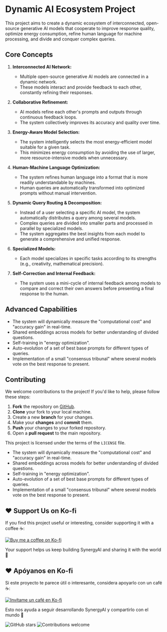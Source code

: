 # Dynamic AI Ecosystem Project

This project aims to create a dynamic ecosystem of interconnected, open-source generative AI models that cooperate to improve response quality, optimize energy consumption, refine human language for machine processing, and divide and conquer complex queries.

## Core Concepts

1.  **Interconnected AI Network:**
    *   Multiple open-source generative AI models are connected in a dynamic network.
    *   These models interact and provide feedback to each other, constantly refining their responses.

2.  **Collaborative Refinement:**
    *   AI models refine each other's prompts and outputs through continuous feedback loops.
    *   The system collectively improves its accuracy and quality over time.

3.  **Energy-Aware Model Selection:**
    *   The system intelligently selects the most energy-efficient model suitable for a given task.
    *   This minimizes energy consumption by avoiding the use of larger, more resource-intensive models when unnecessary.

4.  **Human-Machine Language Optimization:**
    *   The system refines human language into a format that is more readily understandable by machines.
    *   Human queries are automatically transformed into optimized prompts without manual intervention.

5.  **Dynamic Query Routing & Decomposition:**
    *   Instead of a user selecting a specific AI model, the system automatically distributes a query among several models.
    *   Complex queries are divided into smaller parts and processed in parallel by specialized models.
    *   The system aggregates the best insights from each model to generate a comprehensive and unified response.

6. **Specialized Models:**
    * Each model specializes in specific tasks according to its strengths (e.g., creativity, mathematical precision).

7. **Self-Correction and Internal Feedback:**
    *   The system uses a mini-cycle of internal feedback among models to compare and correct their own answers before presenting a final response to the human.

## Advanced Capabilities

*   The system will dynamically measure the "computational cost" and "accuracy gain" in real-time.
*   Shared embeddings across models for better understanding of divided questions.
*   Self-training in "energy optimization".
*   Auto-evolution of a set of best base prompts for different types of queries.
*   Implementation of a small "consensus tribunal" where several models vote on the best response to present.

## Contributing

We welcome contributions to the project! If you'd like to help, please follow these steps:

1.  **Fork** the repository on [GitHub](https://github.com/your-username/your-repository).
2.  **Clone** your fork to your local machine.
3.  Create a new **branch** for your changes.
4.  Make your **changes** and **commit** them.
5.  **Push** your changes to your forked repository.
6.  Open a **pull request** to the main repository.

This project is licensed under the terms of the `LICENSE` file.

* The system will dynamically measure the "computational cost" and "accuracy gain" in real-time.
* Shared embeddings across models for better understanding of divided questions.
* Self-training in "energy optimization".
* Auto-evolution of a set of best base prompts for different types of queries.
* Implementation of a small "consensus tribunal" where several models vote on the best response to present.

## ❤️ Support Us on Ko-fi

If you find this project useful or interesting, consider supporting it with a coffee ☕:

[![Buy me a coffee on Ko-fi](https://ko-fi.com/img/githubbutton_sm.svg)](https://ko-fi.com/novaipal)

Your support helps us keep building SynergyAI and sharing it with the world 🚀


## ❤️ Apóyanos en Ko-fi

Si este proyecto te parece útil o interesante, considera apoyarlo con un café ☕:

[![Invítame un café en Ko-fi](https://ko-fi.com/img/githubbutton_sm.svg)](https://ko-fi.com/novaipal)

Esto nos ayuda a seguir desarrollando SynergyAI y compartirlo con el mundo 🚀

![GitHub stars](https://img.shields.io/github/stars/githubmoore/SynergyAI)
![Contributions welcome](https://img.shields.io/badge/contributions-welcome-brightgreen.svg)


